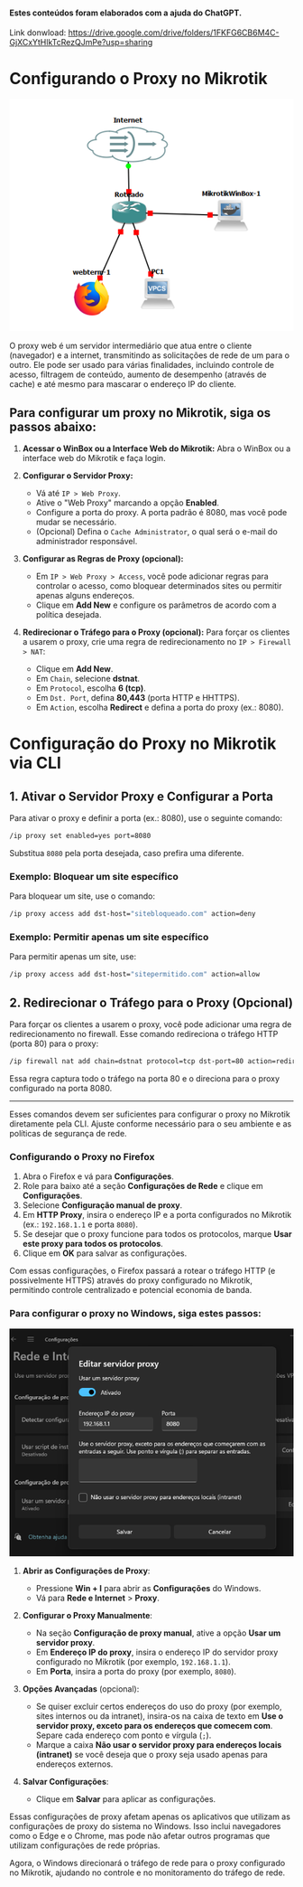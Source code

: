 #### Estes conteúdos foram elaborados com a ajuda do ChatGPT.

Link donwload: https://drive.google.com/drive/folders/1FKFG6CB6M4C-GjXCxYtHlkTcRezQJmPe?usp=sharing

# Configurando o Proxy no Mikrotik

![Minha imagem](https://github.com/mateusfilipeferraz/Redes-e-infraestrutura/blob/main/Proxy-Web-no-Mikrotik/Lab.png)



O proxy web é um servidor intermediário que atua entre o cliente (navegador) e a internet, transmitindo as solicitações de rede de um para o outro. Ele pode ser usado para várias finalidades, incluindo controle de acesso, filtragem de conteúdo, aumento de desempenho (através de cache) e até mesmo para mascarar o endereço IP do cliente. 


## Para configurar um proxy no Mikrotik, siga os passos abaixo:

1. **Acessar o WinBox ou a Interface Web do Mikrotik:**
   Abra o WinBox ou a interface web do Mikrotik e faça login.

2. **Configurar o Servidor Proxy:**
   - Vá até `IP > Web Proxy`.
   - Ative o "Web Proxy" marcando a opção **Enabled**.
   - Configure a porta do proxy. A porta padrão é 8080, mas você pode mudar se necessário.
   - (Opcional) Defina o `Cache Administrator`, o qual será o e-mail do administrador responsável.

3. **Configurar as Regras de Proxy (opcional):**
   - Em `IP > Web Proxy > Access`, você pode adicionar regras para controlar o acesso, como bloquear determinados sites ou permitir apenas alguns endereços.
   - Clique em **Add New** e configure os parâmetros de acordo com a política desejada.

4. **Redirecionar o Tráfego para o Proxy (opcional):**
   Para forçar os clientes a usarem o proxy, crie uma regra de redirecionamento no `IP > Firewall > NAT`:
   - Clique em **Add New**.
   - Em `Chain`, selecione **dstnat**.
   - Em `Protocol`, escolha **6 (tcp)**.
   - Em `Dst. Port`, defina **80,443** (porta HTTP e HHTTPS).
   - Em `Action`, escolha **Redirect** e defina a porta do proxy (ex.: 8080).


# Configuração do Proxy no Mikrotik via CLI

## 1. Ativar o Servidor Proxy e Configurar a Porta

Para ativar o proxy e definir a porta (ex.: 8080), use o seguinte comando:

```bash
/ip proxy set enabled=yes port=8080
```

Substitua `8080` pela porta desejada, caso prefira uma diferente.

### Exemplo: Bloquear um site específico

Para bloquear um site, use o comando:

```bash
/ip proxy access add dst-host="sitebloqueado.com" action=deny
```

### Exemplo: Permitir apenas um site específico

Para permitir apenas um site, use:

```bash
/ip proxy access add dst-host="sitepermitido.com" action=allow
```

## 2. Redirecionar o Tráfego para o Proxy (Opcional)

Para forçar os clientes a usarem o proxy, você pode adicionar uma regra de redirecionamento no firewall. Esse comando redireciona o tráfego HTTP (porta 80) para o proxy:

```bash
/ip firewall nat add chain=dstnat protocol=tcp dst-port=80 action=redirect to-ports=8080
```

Essa regra captura todo o tráfego na porta 80 e o direciona para o proxy configurado na porta 8080.

---

Esses comandos devem ser suficientes para configurar o proxy no Mikrotik diretamente pela CLI. Ajuste conforme necessário para o seu ambiente e as políticas de segurança de rede.
### Configurando o Proxy no Firefox

1. Abra o Firefox e vá para **Configurações**.
2. Role para baixo até a seção **Configurações de Rede** e clique em **Configurações**.
3. Selecione **Configuração manual de proxy**.
4. Em **HTTP Proxy**, insira o endereço IP e a porta configurados no Mikrotik (ex.: `192.168.1.1` e porta `8080`).
5. Se desejar que o proxy funcione para todos os protocolos, marque **Usar este proxy para todos os protocolos**.
6. Clique em **OK** para salvar as configurações.

Com essas configurações, o Firefox passará a rotear o tráfego HTTP (e possivelmente HTTPS) através do proxy configurado no Mikrotik, permitindo controle centralizado e potencial economia de banda.

### Para configurar o proxy no Windows, siga estes passos:

![Minha imagem](https://github.com/mateusfilipeferraz/Redes-e-infraestrutura/blob/main/Proxy-Web-no-Mikrotik/proxy%20windows.png)


1. **Abrir as Configurações de Proxy**:
   - Pressione **Win + I** para abrir as **Configurações** do Windows.
   - Vá para **Rede e Internet** > **Proxy**.

2. **Configurar o Proxy Manualmente**:
   - Na seção **Configuração de proxy manual**, ative a opção **Usar um servidor proxy**.
   - Em **Endereço IP do proxy**, insira o endereço IP do servidor proxy configurado no Mikrotik (por exemplo, `192.168.1.1`).
   - Em **Porta**, insira a porta do proxy (por exemplo, `8080`).

3. **Opções Avançadas** (opcional):
   - Se quiser excluir certos endereços do uso do proxy (por exemplo, sites internos ou da intranet), insira-os na caixa de texto em **Use o servidor proxy, exceto para os endereços que comecem com**. Separe cada endereço com ponto e vírgula (`;`).
   - Marque a caixa **Não usar o servidor proxy para endereços locais (intranet)** se você deseja que o proxy seja usado apenas para endereços externos.

4. **Salvar Configurações**:
   - Clique em **Salvar** para aplicar as configurações.

Essas configurações de proxy afetam apenas os aplicativos que utilizam as configurações de proxy do sistema no Windows. Isso inclui navegadores como o Edge e o Chrome, mas pode não afetar outros programas que utilizam configurações de rede próprias.

Agora, o Windows direcionará o tráfego de rede para o proxy configurado no Mikrotik, ajudando no controle e no monitoramento do tráfego de rede.
